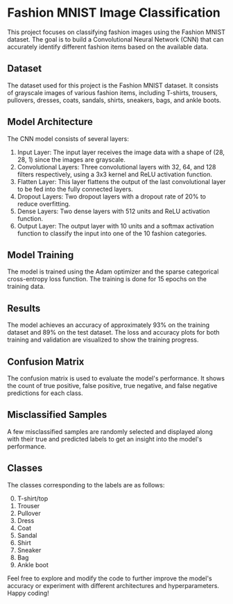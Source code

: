 # Fashion MNIST Image Classification

This project focuses on classifying fashion images using the Fashion MNIST dataset. The goal is to build a Convolutional Neural Network (CNN) that can accurately identify different fashion items based on the available data.

## Dataset

The dataset used for this project is the Fashion MNIST dataset. It consists of grayscale images of various fashion items, including T-shirts, trousers, pullovers, dresses, coats, sandals, shirts, sneakers, bags, and ankle boots.

## Model Architecture

The CNN model consists of several layers:

1. Input Layer: The input layer receives the image data with a shape of (28, 28, 1) since the images are grayscale.
2. Convolutional Layers: Three convolutional layers with 32, 64, and 128 filters respectively, using a 3x3 kernel and ReLU activation function.
3. Flatten Layer: This layer flattens the output of the last convolutional layer to be fed into the fully connected layers.
4. Dropout Layers: Two dropout layers with a dropout rate of 20% to reduce overfitting.
5. Dense Layers: Two dense layers with 512 units and ReLU activation function.
6. Output Layer: The output layer with 10 units and a softmax activation function to classify the input into one of the 10 fashion categories.

## Model Training

The model is trained using the Adam optimizer and the sparse categorical cross-entropy loss function. The training is done for 15 epochs on the training data.

## Results

The model achieves an accuracy of approximately 93% on the training dataset and 89% on the test dataset. The loss and accuracy plots for both training and validation are visualized to show the training progress.

## Confusion Matrix

The confusion matrix is used to evaluate the model's performance. It shows the count of true positive, false positive, true negative, and false negative predictions for each class.

## Misclassified Samples

A few misclassified samples are randomly selected and displayed along with their true and predicted labels to get an insight into the model's performance.

## Classes

The classes corresponding to the labels are as follows:

0. T-shirt/top
1. Trouser
2. Pullover
3. Dress
4. Coat
5. Sandal
6. Shirt
7. Sneaker
8. Bag
9. Ankle boot

Feel free to explore and modify the code to further improve the model's accuracy or experiment with different architectures and hyperparameters. Happy coding!
 

